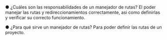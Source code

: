 ● ¿Cuáles son las responsabilidades de un manejador de rutas?
El poder manejar las rutas y redireccionamientos correctamente, asi como definirlas y verificar su correcto funcionamiento.


● ¿Para qué sirve un manejador de rutas?
Para poder definir las rutas de un proyecto.